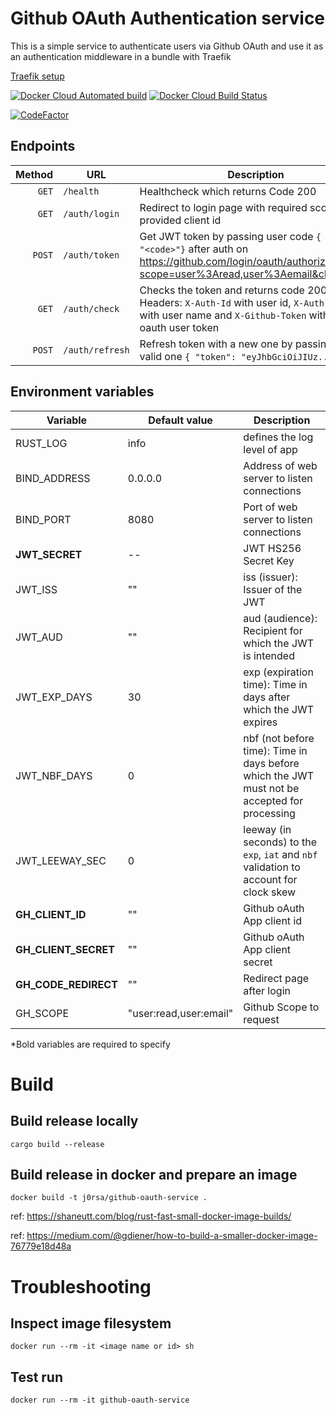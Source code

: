 # Github OAuth Authentication service

This is a simple service to authenticate users via Github OAuth and use it as an authentication middleware in a bundle with Traefik

[Traefik setup](https://doc.traefik.io/traefik/v1.7/configuration/backends/kubernetes/#authentication)

[![Docker Cloud Automated build](https://img.shields.io/docker/cloud/automated/j0rsa/jwt-auth)](https://hub.docker.com/repository/docker/j0rsa/gh-auth)
[![Docker Cloud Build Status](https://img.shields.io/docker/cloud/build/j0rsa/jwt-auth)](https://hub.docker.com/repository/docker/j0rsa/gh-auth)

[![CodeFactor](https://www.codefactor.io/repository/github/j0rsa/github-oauth-service/badge/main)](https://www.codefactor.io/repository/github/j0rsa/github-oauth-service/overview/main)

## Endpoints
| Method |     URL         | Description |
| ------:| --------------- | ----------- |
| `GET`  | `/health`       | Healthcheck  which returns Code 200 |
| `GET`  | `/auth/login`   | Redirect to login page with required scopes for provided client id |
| `POST` | `/auth/token`   | Get JWT token by passing user code `{ "code": "<code>"}` after auth on https://github.com/login/oauth/authorize?scope=user%3Aread,user%3Aemail&client_id=... |
| `GET`  | `/auth/check`   | Checks the token and returns code 200 with Headers: `X-Auth-Id` with user id, `X-Auth-User` with user name and `X-Github-Token` with github oauth user token |
| `POST` | `/auth/refresh` | Refresh token with a new one by passing the old valid one `{ "token": "eyJhbGciOiJIUz..." }` |

## Environment variables
| Variable | Default value | Description |
| ------| --- | ----------- |
| RUST_LOG | info | defines the log level of app |
| BIND_ADDRESS | 0.0.0.0 | Address of web server to listen connections |
| BIND_PORT | 8080 | Port of web server to listen connections |
| **JWT_SECRET** | -- | JWT HS256 Secret Key |
| JWT_ISS | "" | iss (issuer): Issuer of the JWT |
| JWT_AUD | "" | aud (audience): Recipient for which the JWT is intended |
| JWT_EXP_DAYS | 30 | exp (expiration time): Time in days after which the JWT expires |
| JWT_NBF_DAYS | 0 | nbf (not before time): Time in days before which the JWT must not be accepted for processing |
| JWT_LEEWAY_SEC | 0 | leeway (in seconds) to the `exp`, `iat` and `nbf` validation to  account for clock skew |
| **GH_CLIENT_ID** | "" | Github oAuth App client id |
| **GH_CLIENT_SECRET** | "" | Github oAuth App client secret | 
| **GH_CODE_REDIRECT** | "" | Redirect page after login |
| GH_SCOPE | "user:read,user:email" | Github Scope to request |

*Bold variables are required to specify 

# Build

## Build release locally
    cargo build --release

## Build release in docker and prepare an image
    docker build -t j0rsa/github-oauth-service .
    
ref: https://shaneutt.com/blog/rust-fast-small-docker-image-builds/

ref: https://medium.com/@gdiener/how-to-build-a-smaller-docker-image-76779e18d48a

# Troubleshooting

## Inspect image filesystem
    docker run --rm -it <image name or id> sh
## Test run
    docker run --rm -it github-oauth-service